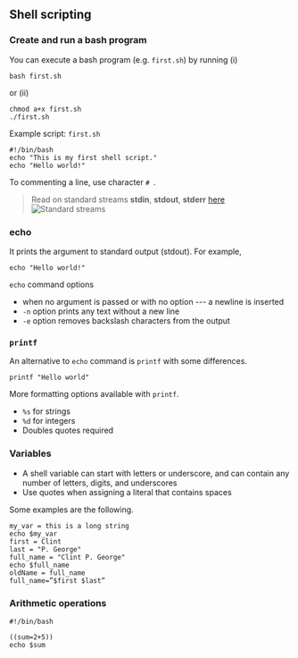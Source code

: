 




## Shell scripting 

### Create and run a bash program 

You can execute a bash program (e.g. `first.sh`) by running (i)

    bash first.sh 

or (ii)

    chmod a+x first.sh 
    ./first.sh 

Example script: `first.sh`
    
    #!/bin/bash 
    echo "This is my first shell script."
    echo "Hello world!" 

To commenting a line, use character `# `. 

> Read on standard streams **stdin**, **stdout**, **stderr** [here](https://en.wikipedia.org/wiki/Standard_streams)
> ![Standard streams]([/assets/img/MarineGEO_logo.png](https://en.wikipedia.org/wiki/Standard_streams#/media/File:Stdstreams-notitle.svg) "Standard streams")



### echo

It prints the argument to standard output (stdout). For example, 

    echo "Hello world!"

`echo` command options 

* when no argument is passed or with no option --- a newline is inserted 
* `-n` option prints any text without a new line 
* `-e` option removes backslash characters from the output 
  
### `printf`

An alternative to  `echo` command is `printf` with some differences. 

    printf "Hello world"

More formatting options available with `printf`. 
* `%s` for strings 
* `%d` for integers 
* Doubles quotes required 
  
### Variables 

* A shell variable can start with letters or underscore, and can contain any number of letters, digits, and underscores
* Use quotes when assigning a literal that contains spaces

Some examples are the following. 

    my_var = this is a long string
    echo $my_var
    first = Clint 
    last = "P. George" 
    full_name = "Clint P. George"
    echo $full_name 
    oldName = full_name 
    full_name=”$first $last”



### Arithmetic operations 

    #!/bin/bash

    ((sum=2+5))
    echo $sum

